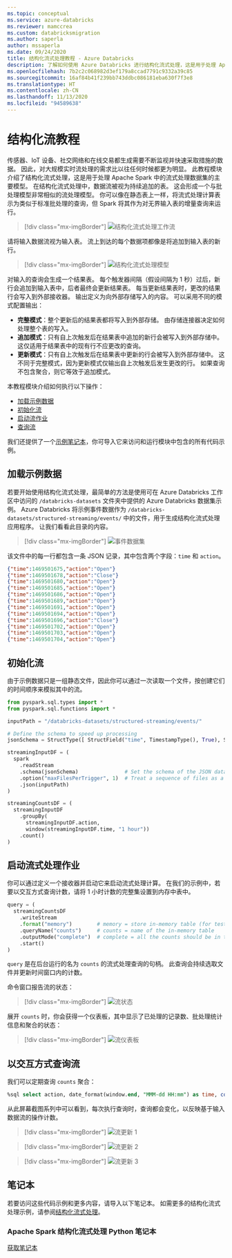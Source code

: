 ```yaml
---
ms.topic: conceptual
ms.service: azure-databricks
ms.reviewer: mamccrea
ms.custom: databricksmigration
ms.author: saperla
author: mssaperla
ms.date: 09/24/2020
title: 结构化流式处理教程 - Azure Databricks
description: 了解如何使用 Azure Databricks 进行结构化流式处理，这是用于处理 Apache Spark 中的流式处理数据集的主要模型。
ms.openlocfilehash: 7b2c2c068982d3ef179a8ccad7791c9332a39c85
ms.sourcegitcommit: 16af84b41f239bb743ddbc086181eba630f7f3e8
ms.translationtype: HT
ms.contentlocale: zh-CN
ms.lasthandoff: 11/13/2020
ms.locfileid: "94589638"
---
```

# <a name="structured-streaming-tutorial"></a>结构化流教程

传感器、IoT 设备、社交网络和在线交易都生成需要不断监视并快速采取措施的数据。 因此，对大规模实时流处理的需求比以往任何时候都更为明显。 此教程模块介绍了结构化流式处理，这是用于处理 Apache Spark 中的流式处理数据集的主要模型。 在结构化流式处理中，数据流被视为持续追加的表。 这会形成一个与批处理模型非常相似的流处理模型。 你可以像在静态表上一样，将流式处理计算表示为类似于标准批处理的查询，但 Spark 将其作为对无界输入表的增量查询来运行。

> [!div class="mx-imgBorder"]
> ![结构化流式处理工作流](../../_static/images/getting-started/gsasg-spark-streaming-workflow.png)

请将输入数据流视为输入表。 流上到达的每个数据项都像是将追加到输入表的新行。

> [!div class="mx-imgBorder"]
> ![结构化流式处理模型](../../_static/images/getting-started/gsasg-spark-streaming-model.png)

对输入的查询会生成一个结果表。 每个触发器间隔（假设间隔为 1 秒）过后，新行会追加到输入表中，后者最终会更新结果表。 每当更新结果表时，更改的结果行会写入到外部接收器。 输出定义为向外部存储写入的内容。 可以采用不同的模式配置输出：

* **完整模式**：整个更新后的结果表都将写入到外部存储。 由存储连接器决定如何处理整个表的写入。
* **追加模式**：只有自上次触发后在结果表中追加的新行会被写入到外部存储中。 这仅适用于结果表中的现有行不应更改的查询。
* **更新模式**：只有自上次触发后在结果表中更新的行会被写入到外部存储中。 这不同于完整模式，因为更新模式仅输出自上次触发后发生更改的行。 如果查询不包含聚合，则它等效于追加模式。

本教程模块介绍如何执行以下操作：

* [加载示例数据](#load-streaming-sample-data)
* [初始化流](#init-stream)
* [启动流作业](#start-stream)
* [查询流](#query-stream)

我们还提供了一个[示例笔记本](#notebook-stream)，你可导入它来访问和运行模块中包含的所有代码示例。

## <a name="load-sample-data"></a><a id="load-sample-data"> </a><a id="load-streaming-sample-data"> </a>加载示例数据

若要开始使用结构化流式处理，最简单的方法是使用可在 Azure Databricks 工作区中访问的 `/databricks-datasets` 文件夹中提供的 Azure Databricks 数据集示例。 Azure Databricks 将示例事件数据作为 `/databricks-datasets/structured-streaming/events/` 中的文件，用于生成结构化流式处理应用程序。 让我们看看此目录的内容。

> [!div class="mx-imgBorder"]
> ![事件数据集](../../_static/images/getting-started/gsasg-event-dataset.png)

该文件中的每一行都包含一条 JSON 记录，其中包含两个字段：`time` 和 `action`。

```json
{"time":1469501675,"action":"Open"}
{"time":1469501678,"action":"Close"}
{"time":1469501680,"action":"Open"}
{"time":1469501685,"action":"Open"}
{"time":1469501686,"action":"Open"}
{"time":1469501689,"action":"Open"}
{"time":1469501691,"action":"Open"}
{"time":1469501694,"action":"Open"}
{"time":1469501696,"action":"Close"}
{"time":1469501702,"action":"Open"}
{"time":1469501703,"action":"Open"}
{"time":1469501704,"action":"Open"}
```

## <a name="initialize-the-stream"></a><a id="init-stream"> </a><a id="initialize-the-stream"> </a>初始化流

由于示例数据只是一组静态文件，因此你可以通过一次读取一个文件，按创建它们的时间顺序来模拟其中的流。

```python
from pyspark.sql.types import *
from pyspark.sql.functions import *

inputPath = "/databricks-datasets/structured-streaming/events/"

# Define the schema to speed up processing
jsonSchema = StructType([ StructField("time", TimestampType(), True), StructField("action", StringType(), True) ])

streamingInputDF = (
  spark
    .readStream
    .schema(jsonSchema)               # Set the schema of the JSON data
    .option("maxFilesPerTrigger", 1)  # Treat a sequence of files as a stream by picking one file at a time
    .json(inputPath)
)

streamingCountsDF = (
  streamingInputDF
    .groupBy(
      streamingInputDF.action,
      window(streamingInputDF.time, "1 hour"))
    .count()
)
```

## <a name="start-the-streaming-job"></a><a id="start-stream"> </a><a id="start-the-streaming-job"> </a>启动流式处理作业

你可以通过定义一个接收器并启动它来启动流式处理计算。 在我们的示例中，若要以交互方式查询计数，请将 1 小时计数的完整集设置到内存中表中。

```python
query = (
  streamingCountsDF
    .writeStream
    .format("memory")        # memory = store in-memory table (for testing only)
    .queryName("counts")     # counts = name of the in-memory table
    .outputMode("complete")  # complete = all the counts should be in the table
    .start()
)
```

`query` 是在后台运行的名为 `counts` 的流式处理查询的句柄。 此查询会持续选取文件并更新时间窗口内的计数。

命令窗口报告流的状态：

> [!div class="mx-imgBorder"]
> ![流状态](../../_static/images/getting-started/gsasg-stream-status.png)

展开 `counts` 时，你会获得一个仪表板，其中显示了已处理的记录数、批处理统计信息和聚合的状态：

> [!div class="mx-imgBorder"]
> ![流仪表板](../../_static/images/getting-started/gsasg-streaming-dashboard.png)

## <a name="interactively-query-the-stream"></a><a id="interactively-query-the-stream"> </a><a id="query-stream"> </a>以交互方式查询流

我们可以定期查询 `counts` 聚合：

```sql
%sql select action, date_format(window.end, "MMM-dd HH:mm") as time, count from counts order by time, action
```

从此屏幕截图系列中可以看到，每次执行查询时，查询都会变化，以反映基于输入数据流的操作计数。

> [!div class="mx-imgBorder"]
> ![流更新 1](../../_static/images/getting-started/gsasg-streaming-1.png)

> [!div class="mx-imgBorder"]
> ![流更新 2](../../_static/images/getting-started/gsasg-streaming-2.png)

> [!div class="mx-imgBorder"]
> ![流更新 3](../../_static/images/getting-started/gsasg-streaming-3.png)

## <a name="notebook"></a><a id="notebook"> </a><a id="notebook-stream"> </a>笔记本

若要访问这些代码示例和更多内容，请导入以下笔记本。 如需更多的结构化流式处理示例，请参阅[结构化流式处理](../../spark/latest/structured-streaming/index.md)。

### <a name="apache-spark-structured-streaming-python-notebook"></a>Apache Spark 结构化流式处理 Python 笔记本

[获取笔记本](../../_static/notebooks/structured-streaming-python.html)